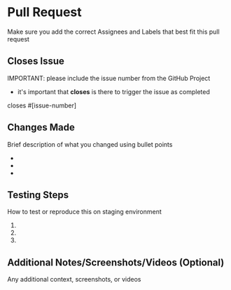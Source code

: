 # Pull Request

Make sure you add the correct Assignees and Labels that best fit this pull request

## Closes Issue

IMPORTANT: please include the issue number from the GitHub Project
- it's important that **closes** is there to trigger the issue as completed

closes #[issue-number]

## Changes Made

Brief description of what you changed using bullet points

-
-
-

## Testing Steps

How to test or reproduce this on staging environment

1.
2.
3.

## Additional Notes/Screenshots/Videos (Optional)

Any additional context, screenshots, or videos
